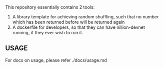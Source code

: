 This repository essentially contains 2 tools:
1. A library template for achieving random shuffling, such that no number which has been returned before will be returned again
2. A dockerfile for developers, so that they can have nillion-devnet running, if they ever wish to run it.

## USAGE
For docs on usage, please refer ./docs/usage.md


